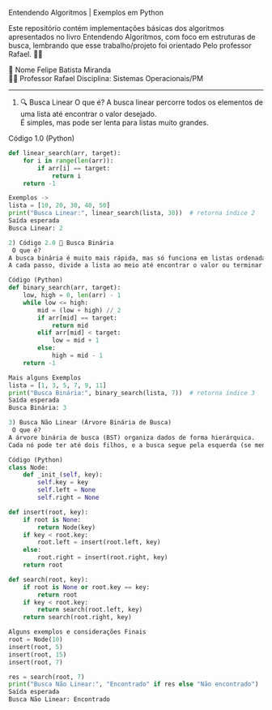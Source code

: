 Entendendo Algoritmos | Exemplos em Python

Este repositório contém implementações básicas dos algoritmos apresentados no livro Entendendo Algoritmos, com foco em estruturas de busca, lembrando que esse trabalho/projeto foi orientado Pelo professor Rafael. ✍🏼

👨 Nome
Felipe Batista Miranda  
👨‍🏫 Professor
Rafael
Disciplina: Sistemas Operacionais/PM

---

1) 🔍 Busca Linear
   O que é?
A busca linear percorre todos os elementos de uma lista até encontrar o valor desejado.  
É simples, mas pode ser lenta para listas muito grandes.

Código 1.0 (Python)
```python
def linear_search(arr, target):
    for i in range(len(arr)):
        if arr[i] == target:
            return i
    return -1

Exemplos ->
lista = [10, 20, 30, 40, 50]
print("Busca Linear:", linear_search(lista, 30))  # retorna índice 2
Saída esperada
Busca Linear: 2

2) Código 2.0 🔎 Busca Binária
 O que é?
A busca binária é muito mais rápida, mas só funciona em listas ordenadas.
A cada passo, divide a lista ao meio até encontrar o valor ou terminar a busca.

Código (Python)
def binary_search(arr, target):
    low, high = 0, len(arr) - 1
    while low <= high:
        mid = (low + high) // 2
        if arr[mid] == target:
            return mid
        elif arr[mid] < target:
            low = mid + 1
        else:
            high = mid - 1
    return -1

Mais alguns Exemplos
lista = [1, 3, 5, 7, 9, 11]
print("Busca Binária:", binary_search(lista, 7))  # retorna índice 3
Saída esperada
Busca Binária: 3

3) Busca Não Linear (Árvore Binária de Busca)
 O que é?
A árvore binária de busca (BST) organiza dados de forma hierárquica.
Cada nó pode ter até dois filhos, e a busca segue pela esquerda (se menor) ou direita (se maior).

Código (Python)
class Node:
    def _init_(self, key):
        self.key = key
        self.left = None
        self.right = None

def insert(root, key):
    if root is None:
        return Node(key)
    if key < root.key:
        root.left = insert(root.left, key)
    else:
        root.right = insert(root.right, key)
    return root

def search(root, key):
    if root is None or root.key == key:
        return root
    if key < root.key:
        return search(root.left, key)
    return search(root.right, key)

Alguns exemplos e considerações Finais
root = Node(10)
insert(root, 5)
insert(root, 15)
insert(root, 7)

res = search(root, 7)
print("Busca Não Linear:", "Encontrado" if res else "Não encontrado")
Saída esperada
Busca Não Linear: Encontrado
